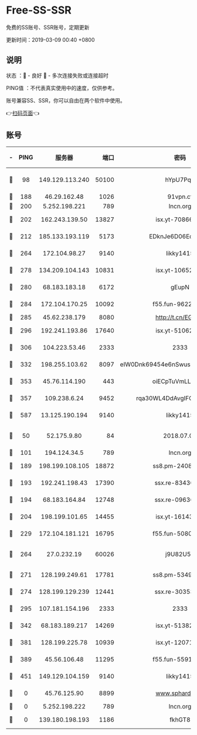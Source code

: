 # Free-SS-SSR

免费的SS账号、SSR账号，定期更新

更新时间：2019-03-09 00:40 +0800

## 说明

状态     ：🙂 - 良好 🙁 - 多次连接失败或连接超时

PING值   ：不代表真实使用中的速度，仅供参考。

账号兼容SS、SSR，你可以自由在两个软件中使用。

👉[扫码页面](https://liesauer.github.io/Free-SS-SSR/)👈

## 账号

|-|PING|服务器|端口|密码|加密方式|区域|
|:----:|:----:|:-----:|-----:|:----:|:----:|:----:|
|🙂|98|149.129.113.240|50100|hYpU7PqP|chacha20-ietf-poly1305|CN|
|🙂|188|46.29.162.48|1026|91vpn.cf|rc4-md5|RU|
|🙂|200|5.252.198.221|789|lncn.org|rc4|JP|
|🙂|202|162.243.139.50|13827|isx.yt-70866658|aes-256-cfb|US|
|🙂|212|185.133.193.119|5173|EDknJe6D06EoWDaw|aes-256-cfb|US|
|🙂|264|172.104.98.27|9140|likky1415|aes-256-cfb|JP|
|🙂|278|134.209.104.143|10831|isx.yt-10652136|aes-256-cfb|SG|
|🙂|280|68.183.183.18|6172|gEupN|aes-256-cfb|SG|
|🙂|284|172.104.170.25|10092|f55.fun-96225402|aes-256-cfb|SG|
|🙂|285|45.62.238.179|8080|http://t.cn/EGJIyrl|rc4-md5|CA|
|🙂|296|192.241.193.86|17640|isx.yt-51062098|aes-256-cfb|US|
|🙂|306|104.223.53.46|2333|2333|aes-256-cfb|US|
|🙂|332|198.255.103.62|8097|eIW0Dnk69454e6nSwuspv9DmS201tQ0D|aes-256-cfb|US|
|🙂|353|45.76.114.190|443|oiECpTuVmLLxk4Ts|aes-256-cfb|AU|
|🙂|357|109.238.6.24|9452|rqa30WL4DdAvgIFG6Fs3znzTa|aes-256-cfb|FR|
|🙂|587|13.125.190.194|9140|likky1415|aes-256-cfb|KR|
|🙂|50|52.175.9.80|84|2018.07.07|chacha20-ietf-poly1305|HK|
|🙂|101|194.124.34.5|789|lncn.org|rc4|JP|
|🙂|189|198.199.108.105|18872|ss8.pm-24089859|aes-256-cfb|US|
|🙂|193|192.241.198.43|17390|ssx.re-83430216|aes-256-cfb|US|
|🙂|194|68.183.164.84|12748|ssx.re-09636957|aes-256-cfb|US|
|🙂|204|198.199.101.65|14455|isx.yt-16143744|aes-256-cfb|US|
|🙂|229|172.104.181.121|16795|f55.fun-50803874|aes-256-cfb|SG|
|🙂|264|27.0.232.19|60026|j9U82U53|xchacha20-ietf-poly1305|HK|
|🙂|271|128.199.249.61|17781|ss8.pm-53490777|aes-256-cfb|SG|
|🙂|274|128.199.129.239|12441|ssx.re-30353118|aes-256-cfb|SG|
|🙂|295|107.181.154.196|2333|2333|aes-256-cfb|US|
|🙂|342|68.183.189.217|14269|isx.yt-51382941|aes-256-cfb|SG|
|🙂|381|128.199.225.78|10939|isx.yt-12071162|aes-256-cfb|SG|
|🙂|389|45.56.106.48|11295|f55.fun-55916918|aes-256-cfb|US|
|🙂|451|149.129.104.159|9140|likky1415|aes-256-cfb|CN|
|🙁|0|45.76.125.90|8899|www.sphard.com|aes-256-cfb|AU|
|🙁|0|5.252.198.222|789|lncn.org|rc4|JP|
|🙁|0|139.180.198.193|1186|fkhGT8|aes-256-cfb|JP|
